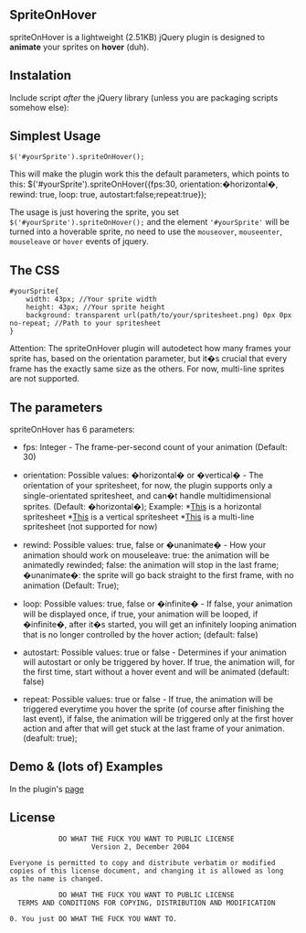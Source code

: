 ## SpriteOnHover
spriteOnHover is a lightweight (2.51KB) jQuery plugin is designed to **animate** your sprites on **hover** (duh). 

## Instalation
Include script *after* the jQuery library (unless you are packaging scripts somehow else):
    <script src="/path/to/jquery.spriteOnHover-0.2.5.js"></script>

## Simplest Usage
    $('#yourSprite').spriteOnHover();

This will make the plugin work this the default parameters, which points to this:
    $('#yourSprite').spriteOnHover({fps:30, orientation:�horizontal�, rewind: true, loop: true, autostart:false;repeat:true});

The usage is just hovering the sprite, you set `$('#yourSprite').spriteOnHover();` and the element `'#yourSprite'` will be turned into a hoverable sprite, no need to use the `mouseover`, `mouseenter`, `mouseleave` or `hover` events of jquery.

## The CSS
    #yourSprite{
	    width: 43px; //Your sprite width
	    height: 43px; //Your sprite height
	    background: transparent url(path/to/your/spritesheet.png) 0px 0px no-repeat; //Path to your spritesheet
    }

Attention: The spriteOnHover plugin will autodetect how many frames your sprite has, based on the orientation parameter, but it�s crucial that every frame has the exactly same size as the others. For now, multi-line sprites are not supported.

## The parameters
spriteOnHover has 6 parameters:

- fps: Integer - The frame-per-second count of your animation (Default: 30)

- orientation: Possible values: �horizontal� or �vertical� - The orientation of your spritesheet, for now, the plugin supports only a single-orientated spritesheet, and can�t handle multidimensional sprites. (Default: �horizontal�);
Example: 
*[This](http://apolinariopassos.com.br) is a horizontal spritesheet
*[This](http://apolinariopassos.com.br) is a vertical spritesheet
*[This](http://apolinariopassos.com.br) is a multi-line spritesheet (not supported for now)

- rewind: Possible values: true, false or �unanimate� - How your animation should work on mouseleave: 
true: the animation will be animatedly rewinded; 
false: the animation will stop in the last frame;
�unanimate�: the sprite will go back straight to the first frame, with no animation
(Default: True);

- loop: Possible values: true, false or �infinite� - If false, your animation will be displayed once, if true, your animation will be looped, if �infinite�, after it�s started, you will get an infinitely looping animation that is no longer controlled by the hover action; (default: false)

- autostart: Possible values: true or false - Determines if your animation will autostart or only be triggered by hover. If true, the animation will, for the first time, start without a hover event and will 
be animated (default: false)

- repeat: Possible values: true or false - If true, the animation will be triggered everytime you hover the sprite (of course after finishing the last event), if false, the animation will be triggered only at the first hover action and after that will get stuck at the last frame of your animation. (deafult: true); 

## Demo & (lots of) Examples
In the plugin's [page](http://www.apolinariopassos.com.br)

## License

                DO WHAT THE FUCK YOU WANT TO PUBLIC LICENSE
                        Version 2, December 2004

    Everyone is permitted to copy and distribute verbatim or modified
    copies of this license document, and changing it is allowed as long
    as the name is changed.

                DO WHAT THE FUCK YOU WANT TO PUBLIC LICENSE
      TERMS AND CONDITIONS FOR COPYING, DISTRIBUTION AND MODIFICATION

    0. You just DO WHAT THE FUCK YOU WANT TO.	